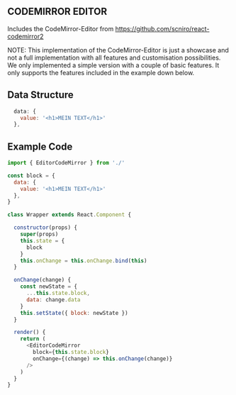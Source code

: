 ## CODEMIRROR EDITOR

Includes the CodeMirror-Editor from https://github.com/scniro/react-codemirror2

NOTE: This implementation of the CodeMirror-Editor is just a showcase and not a
full implementation with all features and customisation possibilities. We only
implemented a simple version with a couple of basic features. It only supports
the features included in the example down below.

## Data Structure

```js
  data: {
    value: '<h1>MEIN TEXT</h1>'
  },
```

## Example Code

```js
import { EditorCodeMirror } from './'

const block = {
  data: {
    value: '<h1>MEIN TEXT</h1>'
  },
}

class Wrapper extends React.Component {

  constructor(props) {
    super(props)
    this.state = {
      block
    }
    this.onChange = this.onChange.bind(this)
  }

  onChange(change) {
    const newState = {
      ...this.state.block,
      data: change.data
    }
    this.setState({ block: newState })
  }

  render() {
    return (
      <EditorCodeMirror
        block={this.state.block}
        onChange={(change) => this.onChange(change)}
      />
    )
  }
}
```
